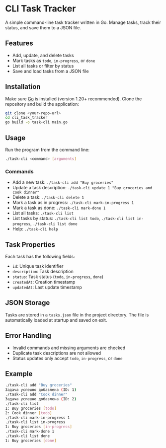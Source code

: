 # CLI Task Tracker

A simple command-line task tracker written in Go. Manage tasks, track their status, and save them to a JSON file.

## Features

- Add, update, and delete tasks
- Mark tasks as `todo`, `in-progress`, or `done`
- List all tasks or filter by status
- Save and load tasks from a JSON file

## Installation

Make sure [Go](https://golang.org/) is installed (version 1.20+ recommended). Clone the repository and build the application:

```bash
git clone <your-repo-url>
cd cli_task_tracker
go build -o task-cli main.go
````

## Usage

Run the program from the command line:

```bash
./task-cli <command> [arguments]
```

### Commands

* Add a new task: `./task-cli add "Buy groceries"`
* Update a task description: `./task-cli update 1 "Buy groceries and cook dinner"`
* Delete a task: `./task-cli delete 1`
* Mark a task as in progress: `./task-cli mark-in-progress 1`
* Mark a task as done: `./task-cli mark-done 1`
* List all tasks: `./task-cli list`
* List tasks by status: `./task-cli list todo`, `./task-cli list in-progress`, `./task-cli list done`
* Help: `./task-cli help`

## Task Properties

Each task has the following fields:

* `id`: Unique task identifier
* `description`: Task description
* `status`: Task status (`todo`, `in-progress`, `done`)
* `createdAt`: Creation timestamp
* `updatedAt`: Last update timestamp

## JSON Storage

Tasks are stored in a `tasks.json` file in the project directory. The file is automatically loaded at startup and saved on exit.

## Error Handling

* Invalid commands and missing arguments are checked
* Duplicate task descriptions are not allowed
* Status updates only accept `todo`, `in-progress`, or `done`

## Example

```bash
./task-cli add "Buy groceries"
Задача успешно добавлена (ID: 1)
./task-cli add "Cook dinner"
Задача успешно добавлена (ID: 2)
./task-cli list
1: Buy groceries [todo]
2: Cook dinner [todo]
./task-cli mark-in-progress 1
./task-cli list in-progress
1: Buy groceries [in-progress]
./task-cli mark-done 1
./task-cli list done
1: Buy groceries [done]
```

